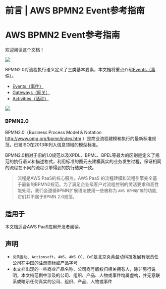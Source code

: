 # 前言 | AWS BPMN2 Event参考指南

# AWS BPMN2 Event参考指南

欢迎阅读这个文档！

![](https://docs.awspaas.com/reference-guide/aws-paas-process-event-reference-guide/event.png)

BPMN2.0对流程执行语义定义了三类基本要素，本文档将重点介绍[Events（事件）](<./events/README.html>)。

  * [Events（事件）](<https://docs.awspaas.com/reference-guide/aws-paas-process-event-reference-guide/index.html>)
  * [Gateways（网关）](<https://docs.awspaas.com/reference-guide/aws-paas-process-gateway-reference-guide/index.html>)
  * [Activities（活动）](<https://docs.awspaas.com/reference-guide/aws-paas-process-activity-reference-guide/index.html>)

![](https://docs.awspaas.com/reference-guide/aws-paas-process-event-reference-guide/bpmn2.png)

### BPMN2.0

BPMN2.0（Business Process Model & Notation <http://www.omg.org/bpmn/index.htm> ）是商业流程建模和执行的最新标准规范，已被ISO在2013年列入信息领域的模型标准。

BPMN2.0相对于旧的1.0规范以及XPDL、BPML、BPEL等最大的区别是定义了规范的执行语义和描述格式，利用标准的图元去建模真实的业务发生过程，保证相同的流程在不同的流程引擎得到的执行结果一致。

> 流程是AWS PaaS的核心服务，AWS PaaS 的流程建模和流程引擎完全基于最新的BPMN2规范。为了满足企业级客户对流程控制的灵活要求和高性能处理，我们会遵循BPMN扩展语法使用一些被称为 `AWS BPMN扩展`的功能, 它们并不属于BPMN 2.0规范。

## 适用于

本文档适合AWS PaaS应用开发者阅读。

## 声明

  * `炎黄盈动`、`Actionsoft`、`AWS`、`AWS CC`、`CoE`是北京炎黄盈动科技发展有限责任公司在中国的注册商标或产品字号
  * 本文档出现的一些商业产品名称、公司商号版权归相关拥有人，除非另行说明，本文档范例中涉及的公司、组织、产品、人物或事件均属虚构，并无意联系或暗示任何真实的公司、组织、产品、人物或事件